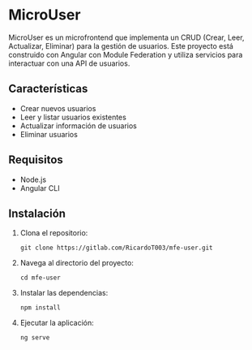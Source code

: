 # MicroUser

MicroUser es un microfrontend que implementa un CRUD (Crear, Leer, Actualizar, Eliminar) para la gestión de usuarios. Este proyecto está construido con Angular con Module Federation y utiliza servicios para interactuar con una API de usuarios.

## Características

- Crear nuevos usuarios
- Leer y listar usuarios existentes
- Actualizar información de usuarios
- Eliminar usuarios

## Requisitos

- Node.js
- Angular CLI

## Instalación

1. Clona el repositorio:
   ```
   git clone https://gitlab.com/RicardoT003/mfe-user.git
   ```
2. Navega al directorio del proyecto:
   ```
   cd mfe-user
   ```
3. Instalar las dependencias:
   ```
   npm install
   ```
4. Ejecutar la aplicación:
   ```
   ng serve
   ```
